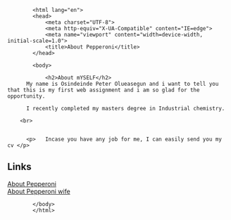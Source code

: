  <!DOCTYPE html>
            <html lang="en">
            <head>
                <meta charset="UTF-8">
                <meta http-equiv="X-UA-Compatible" content="IE=edge">
                <meta name="viewport" content="width=device-width, initial-scale=1.0">
                <title>About Pepperoni</title>
            </head>
           
            <body>
                
                <h2>About mYSELF</h2>
          My name is Osindeinde Peter Olueasegun and i want to tell you that this is my first web assignment and i am so glad for the opportunity.

          I recently completed my masters degree in Industrial chemistry.

        <br>
        

          <p>   Incase you have any job for me, I can easily send you my cv </p>

          
<nav>
<h1>
    Links
</h1>

<a href="About Pepperoni.html">
    About Pepperoni
</a> 

<br>

<a href="About Pepperoni wife.html">
    About Pepperoni wife
</a>

</nav>
        
          
        
            </body>
            </html>
